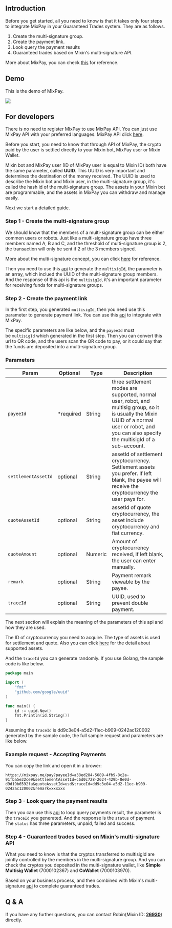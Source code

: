 ## Introduction

Before you get started, all you need to know is that it takes only four steps to integrate MixPay in your Guaranteed Trades system. They are as follows.

1.  Create the multi-signature group.
2.  Create the payment link.
3.  Look query the payment results
4.  Guaranteed trades based on Mixin's multi-signature API.

More about MixPay, you can check [this](https://developers.mixpay.me/guides/introduction) for reference.

## Demo

This is the demo of MixPay.

![](https://developers.mixpay.me/images/pvfjlpq.gif)

## For developers

There is no need to register MixPay to use MixPay API. You can just use MixPay API with your preferred languages. MixPay API click [here](https://developers.mixpay.me/api/overview).

Before you start, you need to know that through API of MixPay, the crypto paid by the user is settled directly to your Mixin bot, MixPay user or Mixin Wallet.

Mixin bot and MixPay user (ID of MixPay user is equal to Mixin ID) both have the same parameter, called **UUID**. This UUID is very important and determines the destination of the money received. The UUID is used to describe the Mixin bot and Mixin user, in the multi-signature group, it's called the hash id of the multi-signature group. The assets in your Mixin bot are programmable, and the assets in MixPay you can withdraw and manage easily.

Next we start a detailed guide.

### Step 1 - Create the multi-signature group

We should know that the members of a multi-signature group can be either common users or robots. Just like a multi-signature group have three members named A, B and C, and the threshold of multi-signature group is 2, the transaction will only be sent if 2 of the 3 members signed.

More about the multi-signature concept, you can click [here](https://developers.mixin.one/docs/mainnet/concepts/multisig) for reference.

Then you need to use this [api](https://developers.mixpay.me/api/multisig/get-multisig-id) to generate the `multisigId`, the parameter is an array, which inclued the UUID of the multi-signature group members. And the response of this api is the `multisigId`, it's an important parameter for receiving funds for multi-signature groups.

### Step 2 - Create the payment link

In the first step, you generated `multisigId`, then you need use this parameter to generate payment link. You can use this [api](https://developers.mixpay.me/api/payments/pay) to integrate with MixPay.

The specific parameters are like below, and the `payeeId` must be `multisigId` which generated in the first step. Then you can convert this url to QR code, and the users scan the QR code to pay, or it could say that the funds are deposited into a multi-signature group.

### Parameters

|  Param | Optional | Type | Description |
| --- | --- | --- | --- |
| `payeeId` | <span class="required">*required</span> | String | three settlement modes are supported, normal user, robot, and multisig group, so it is usually the Mixin UUID of a normal user or robot, and you can also specify the multisigId of a sub-account. |
| `settlementAssetId` | optional | String | assetId of settlement cryptocurrency. Settlement assets you prefer. If left blank, the payee will receive the cryptocurrency the user pays for. |
| `quoteAssetId` | optional | String | assetId of quote cryptocurrency, the asset include cryptocurrency and fiat currency. |
| `quoteAmount` | optional | Numeric | Amount of cryptocurrency received, if left blank, the user can enter manually. |
| `remark` | optional | String | Payment remark viewable by the payee. |
| `traceId` | optional | String | UUID, used to prevent double payment. |

The next section will explain the meaning of the parameters of this api and how they are used.

The ID of cryptocurrency you need to acquire. The type of assets is used for settlement and quote. Also you can click [here](https://developers.mixpay.me/guides/assets) for the detail about supported assets.

And the `traceId` you can generate randomly. If you use Golang, the sample code is like below.

```go
package main

import (
    "fmt"
    "github.com/google/uuid"
)

func main() {
    id := uuid.New()
    fmt.Println(id.String())
}
```

Assuming the `traceId` is dd9c3e04-a5d2-11ec-b909-0242ac120002 generated by the sample code, the full sample request and parameters are like below.

### Example request - Accepting Payments

You can copy the link and open it in a brower:

```
https://mixpay.me/pay?payeeId=a38ed284-5689-4fb9-8c2a-91fba5e32ce9&settlementAssetId=c6d0c728-2624-429b-8e0d-d9d19b6592fa&quoteAssetId=usd&traceId=dd9c3e04-a5d2-11ec-b909-0242ac120002&remark=xxxxxx
```

### Step 3 - Look query the payment results

Then you can use this [api](https://developers.mixpay.me/api/payments/payments-results) to loop query payments result, the parameter is the `traceId` you generated. And the response is the `status` of payment. The `status` has three parameters, unpaid, failed and success.

### Step 4 - Guaranteed trades based on Mixin's multi-signature API

What you need to know is that the cryptos transferred to multisigId are jointly controlled by the members in the multi-signature group. And you can check the cryptos you deposited in the multi-signature wallet, like **Simple Multisig Wallet** (7000102367) and **CoWallet** (7000103970).

Based on your business process, and then combined with Mixin's multi-signature [api](https://developers.mixin.one/docs/api/multisigs/request) to complete guaranteed trades.

## Q & A

If you have any further questions, you can contact Robin(Mixin ID: **[26930](https://mixin.one/codes/89f7e832-ff53-4fff-ad47-10c68ec96ae2)**) directly.
